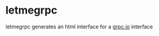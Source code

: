 # letmegrpc

letmegrpc generates an html interface for a [grpc.io](http://www.grpc.io/) interface




